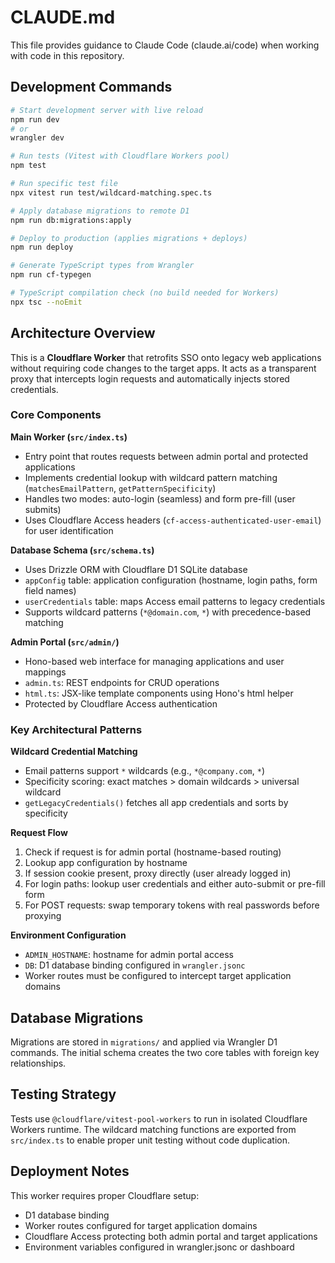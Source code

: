 # CLAUDE.md

This file provides guidance to Claude Code (claude.ai/code) when working with code in this repository.

## Development Commands

```bash
# Start development server with live reload
npm run dev
# or
wrangler dev

# Run tests (Vitest with Cloudflare Workers pool)
npm test

# Run specific test file
npx vitest run test/wildcard-matching.spec.ts

# Apply database migrations to remote D1
npm run db:migrations:apply

# Deploy to production (applies migrations + deploys)
npm run deploy

# Generate TypeScript types from Wrangler
npm run cf-typegen

# TypeScript compilation check (no build needed for Workers)
npx tsc --noEmit
```

## Architecture Overview

This is a **Cloudflare Worker** that retrofits SSO onto legacy web applications without requiring code changes to the target apps. It acts as a transparent proxy that intercepts login requests and automatically injects stored credentials.

### Core Components

**Main Worker (`src/index.ts`)**
- Entry point that routes requests between admin portal and protected applications
- Implements credential lookup with wildcard pattern matching (`matchesEmailPattern`, `getPatternSpecificity`)
- Handles two modes: auto-login (seamless) and form pre-fill (user submits)
- Uses Cloudflare Access headers (`cf-access-authenticated-user-email`) for user identification

**Database Schema (`src/schema.ts`)**
- Uses Drizzle ORM with Cloudflare D1 SQLite database
- `appConfig` table: application configuration (hostname, login paths, form field names)
- `userCredentials` table: maps Access email patterns to legacy credentials
- Supports wildcard patterns (`*@domain.com`, `*`) with precedence-based matching

**Admin Portal (`src/admin/`)**
- Hono-based web interface for managing applications and user mappings
- `admin.ts`: REST endpoints for CRUD operations
- `html.ts`: JSX-like template components using Hono's html helper
- Protected by Cloudflare Access authentication

### Key Architectural Patterns

**Wildcard Credential Matching**
- Email patterns support `*` wildcards (e.g., `*@company.com`, `*`)
- Specificity scoring: exact matches > domain wildcards > universal wildcard
- `getLegacyCredentials()` fetches all app credentials and sorts by specificity

**Request Flow**
1. Check if request is for admin portal (hostname-based routing)
2. Lookup app configuration by hostname
3. If session cookie present, proxy directly (user already logged in)
4. For login paths: lookup user credentials and either auto-submit or pre-fill form
5. For POST requests: swap temporary tokens with real passwords before proxying

**Environment Configuration**
- `ADMIN_HOSTNAME`: hostname for admin portal access
- `DB`: D1 database binding configured in `wrangler.jsonc`
- Worker routes must be configured to intercept target application domains

## Database Migrations

Migrations are stored in `migrations/` and applied via Wrangler D1 commands. The initial schema creates the two core tables with foreign key relationships.

## Testing Strategy

Tests use `@cloudflare/vitest-pool-workers` to run in isolated Cloudflare Workers runtime. The wildcard matching functions are exported from `src/index.ts` to enable proper unit testing without code duplication.

## Deployment Notes

This worker requires proper Cloudflare setup:
- D1 database binding
- Worker routes configured for target application domains
- Cloudflare Access protecting both admin portal and target applications
- Environment variables configured in wrangler.jsonc or dashboard